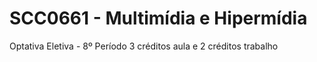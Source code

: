 # SCC0661 - Multimídia e Hipermídia
Optativa Eletiva - 8º Período
3 créditos aula e 2 créditos trabalho

